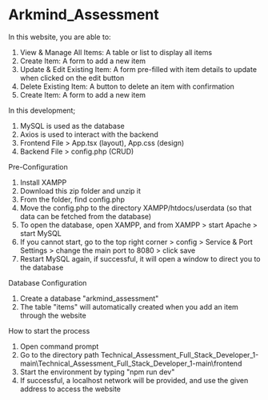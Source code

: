 # Arkmind_Assessment

In this website, you are able to:
1. View & Manage All Items: A table or list to display all items
2. Create Item: A form to add a new item
3. Update & Edit Existing Item: A form pre-filled with item details to update when clicked on the edit button
4. Delete Existing Item: A button to delete an item with confirmation
5. Create Item: A form to add a new item

In this development;
1. MySQL is used as the database
2. Axios is used to interact with the backend
3. Frontend File > App.tsx (layout), App.css (design)
4. Backend File > config.php (CRUD)

Pre-Configuration 
1. Install XAMPP
2. Download this zip folder and unzip it
3. From the folder, find config.php
4. Move the config.php to the directory XAMPP/htdocs/userdata (so that data can be fetched from the database)
5. To open the database, open XAMPP, and from XAMPP > start Apache > start MySQL
6. If you cannot start, go to the top right corner > config > Service & Port Settings > change the main port to 8080 > click save
7. Restart MySQL again, if successful, it will open a window to direct you to the database

Database Configuration
1. Create a database "arkmind_assessment"
2. The table "items" will automatically created when you add an item through the website

How to start the process
1. Open command prompt 
2. Go to the directory path Technical_Assessment_Full_Stack_Developer_1-main\Technical_Assessment_Full_Stack_Developer_1-main\frontend
3. Start the environment by typing "npm run dev"
4. If successful, a localhost network will be provided, and use the given address to access the website


